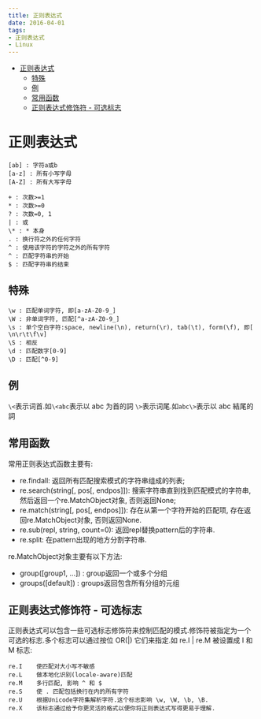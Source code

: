 ```yaml
---
title: 正则表达式
date: 2016-04-01
tags:
- 正则表达式
- Linux
---
```

<!-- TOC -->

- [正则表达式](#正则表达式)
    - [特殊](#特殊)
    - [例](#例)
    - [常用函数](#常用函数)
    - [正则表达式修饰符 - 可选标志](#正则表达式修饰符---可选标志)

<!-- /TOC -->
# 正则表达式

    [ab] : 字符a或b
    [a-z] : 所有小写字母
    [A-Z] : 所有大写字母

    + : 次数>=1
    * : 次数>=0
    ? : 次数=0, 1
    | : 或
    \* : * 本身
    . : 换行符之外的任何字符
    ^ : 使用该字符的字符之外的所有字符
    ^ : 匹配字符串的开始
    $ : 匹配字符串的结束

## 特殊
    \w : 匹配单词字符, 即[a-zA-Z0-9_]
    \W : 非单词字符, 匹配[^a-zA-Z0-9_]
    \s : 单个空白字符:space, newline(\n), return(\r), tab(\t), form(\f), 即[ \n\r\t\f\v]
    \S : 相反
    \d : 匹配数字[0-9]
    \D : 匹配[^0-9]

## 例

`\<`表示词首.如`\<abc`表示以 abc 为首的詞
`\>`表示词尾.如`abc\>`表示以 abc 結尾的詞

## 常用函数
常用正则表达式函数主要有:

* re.findall: 返回所有匹配搜索模式的字符串组成的列表; 
* re.search(string[, pos[, endpos]]): 搜索字符串直到找到匹配模式的字符串, 然后返回一个re.MatchObject对象, 否则返回None; 
* re.match(string[, pos[, endpos]]): 存在从第一个字符开始的匹配项, 存在返回re.MatchObject对象, 否则返回None.
* re.sub(repl, string, count=0): 返回repl替换pattern后的字符串.
* re.split: 在pattern出现的地方分割字符串.

re.MatchObject对象主要有以下方法:
* group([group1, …]) : group返回一个或多个分组
* groups([default]) : groups返回包含所有分组的元组


## 正则表达式修饰符 - 可选标志
正则表达式可以包含一些可选标志修饰符来控制匹配的模式.修饰符被指定为一个可选的标志.多个标志可以通过按位 OR(|) 它们来指定.如 re.I | re.M 被设置成 I 和 M 标志:

	re.I	使匹配对大小写不敏感
	re.L	做本地化识别(locale-aware)匹配
	re.M	多行匹配, 影响 ^ 和 $
	re.S	使 . 匹配包括换行在内的所有字符
	re.U	根据Unicode字符集解析字符.这个标志影响 \w, \W, \b, \B.
	re.X	该标志通过给予你更灵活的格式以便你将正则表达式写得更易于理解.